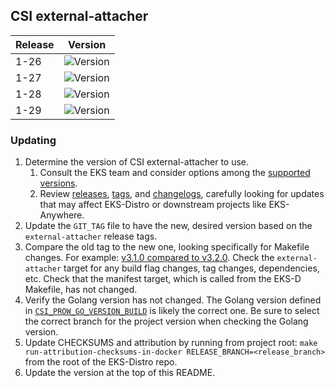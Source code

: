 ## CSI external-attacher

| Release | Version                                                      |
|---------|--------------------------------------------------------------|
| 1-26    | ![Version](https://img.shields.io/badge/version-v4.5.1-blue) |
| 1-27    | ![Version](https://img.shields.io/badge/version-v4.5.1-blue) |
| 1-28    | ![Version](https://img.shields.io/badge/version-v4.5.1-blue) |
| 1-29    | ![Version](https://img.shields.io/badge/version-v4.5.1-blue) |

### Updating

1. Determine the version of CSI external-attacher to use.
   1. Consult the EKS team and consider options among the
      [supported versions](https://kubernetes-csi.github.io/docs/external-attacher.html#supported-versions).
   2. Review [releases](https://github.com/kubernetes-csi/external-attacher/releases),
      [tags](https://github.com/kubernetes-csi/external-attacher/tags),
      and [changelogs](https://github.com/kubernetes-csi/external-attacher/tree/master/CHANGELOG),
      carefully looking for updates that may affect EKS-Distro or downstream
      projects like EKS-Anywhere.
2. Update the `GIT_TAG` file to have the new, desired version based on the
   `external-attacher` release tags.
3. Compare the old tag to the new one, looking specifically for Makefile changes.
   For example:
   [v3.1.0 compared to v3.2.0](https://github.com/kubernetes-csi/external-attacher/compare/v3.1.0...v3.2.0).
   Check the `external-attacher` target for any build flag changes, tag changes,
   dependencies, etc. Check that the manifest target, which is called from the
   EKS-D Makefile, has not changed.
4. Verify the Golang version has not changed. The Golang version defined in
   [`CSI_PROW_GO_VERSION_BUILD`](https://github.com/kubernetes-csi/external-attacher/blob/v3.5.0/release-tools/prow.sh#L89)
   is likely the correct one. Be sure to select the correct branch for the
   project version when checking the Golang version.
5. Update CHECKSUMS and attribution by running from project root:
   `make run-attribution-checksums-in-docker RELEASE_BRANCH=<release_branch>`
   from the root of the EKS-Distro repo.
6. Update the version at the top of this README.
